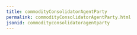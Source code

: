 ```yaml
---
title: commodityConsolidatorAgentParty
permalink: commodityConsolidatorAgentParty.html
jsonid: commodityconsolidatoragentparty
---
```

